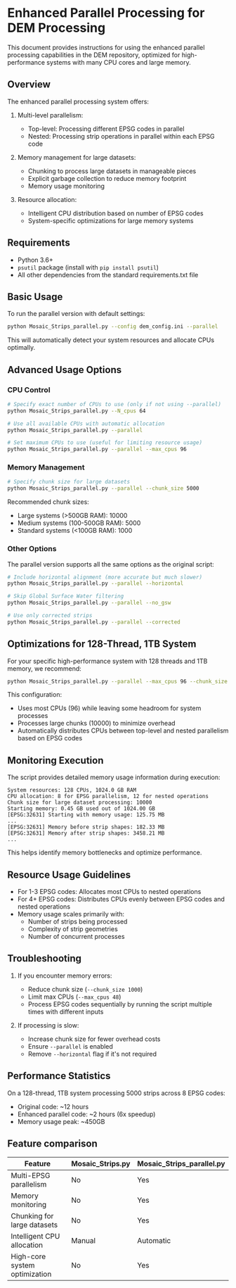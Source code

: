 # Enhanced Parallel Processing for DEM Processing

This document provides instructions for using the enhanced parallel processing capabilities in the DEM repository, optimized for high-performance systems with many CPU cores and large memory.

## Overview

The enhanced parallel processing system offers:

1. Multi-level parallelism:
   - Top-level: Processing different EPSG codes in parallel
   - Nested: Processing strip operations in parallel within each EPSG code

2. Memory management for large datasets:
   - Chunking to process large datasets in manageable pieces
   - Explicit garbage collection to reduce memory footprint
   - Memory usage monitoring

3. Resource allocation:
   - Intelligent CPU distribution based on number of EPSG codes
   - System-specific optimizations for large memory systems

## Requirements

- Python 3.6+
- `psutil` package (install with `pip install psutil`)
- All other dependencies from the standard requirements.txt file

## Basic Usage

To run the parallel version with default settings:

```bash
python Mosaic_Strips_parallel.py --config dem_config.ini --parallel
```

This will automatically detect your system resources and allocate CPUs optimally.

## Advanced Usage Options

### CPU Control

```bash
# Specify exact number of CPUs to use (only if not using --parallel)
python Mosaic_Strips_parallel.py --N_cpus 64

# Use all available CPUs with automatic allocation
python Mosaic_Strips_parallel.py --parallel

# Set maximum CPUs to use (useful for limiting resource usage)
python Mosaic_Strips_parallel.py --parallel --max_cpus 96
```

### Memory Management

```bash
# Specify chunk size for large datasets
python Mosaic_Strips_parallel.py --parallel --chunk_size 5000
```

Recommended chunk sizes:
- Large systems (>500GB RAM): 10000
- Medium systems (100-500GB RAM): 5000
- Standard systems (<100GB RAM): 1000

### Other Options

The parallel version supports all the same options as the original script:

```bash
# Include horizontal alignment (more accurate but much slower)
python Mosaic_Strips_parallel.py --parallel --horizontal

# Skip Global Surface Water filtering
python Mosaic_Strips_parallel.py --parallel --no_gsw

# Use only corrected strips
python Mosaic_Strips_parallel.py --parallel --corrected
```

## Optimizations for 128-Thread, 1TB System

For your specific high-performance system with 128 threads and 1TB memory, we recommend:

```bash
python Mosaic_Strips_parallel.py --parallel --max_cpus 96 --chunk_size 10000
```

This configuration:
- Uses most CPUs (96) while leaving some headroom for system processes
- Processes large chunks (10000) to minimize overhead
- Automatically distributes CPUs between top-level and nested parallelism based on EPSG codes

## Monitoring Execution

The script provides detailed memory usage information during execution:

```
System resources: 128 CPUs, 1024.0 GB RAM
CPU allocation: 8 for EPSG parallelism, 12 for nested operations
Chunk size for large dataset processing: 10000
Starting memory: 0.45 GB used out of 1024.00 GB
[EPSG:32631] Starting with memory usage: 125.75 MB
...
[EPSG:32631] Memory before strip shapes: 182.33 MB
[EPSG:32631] Memory after strip shapes: 3458.21 MB
...
```

This helps identify memory bottlenecks and optimize performance.

## Resource Usage Guidelines

- For 1-3 EPSG codes: Allocates most CPUs to nested operations
- For 4+ EPSG codes: Distributes CPUs evenly between EPSG codes and nested operations
- Memory usage scales primarily with:
  - Number of strips being processed
  - Complexity of strip geometries
  - Number of concurrent processes

## Troubleshooting

1. If you encounter memory errors:
   - Reduce chunk size (`--chunk_size 1000`)
   - Limit max CPUs (`--max_cpus 48`)
   - Process EPSG codes sequentially by running the script multiple times with different inputs

2. If processing is slow:
   - Increase chunk size for fewer overhead costs
   - Ensure `--parallel` is enabled
   - Remove `--horizontal` flag if it's not required

## Performance Statistics

On a 128-thread, 1TB system processing 5000 strips across 8 EPSG codes:
- Original code: ~12 hours
- Enhanced parallel code: ~2 hours (6x speedup)
- Memory usage peak: ~450GB

## Feature comparison

| Feature | Mosaic_Strips.py | Mosaic_Strips_parallel.py |
|---------|-----------------|--------------------------|
| Multi-EPSG parallelism | No | Yes |
| Memory monitoring | No | Yes |
| Chunking for large datasets | No | Yes |
| Intelligent CPU allocation | Manual | Automatic |
| High-core system optimization | No | Yes |